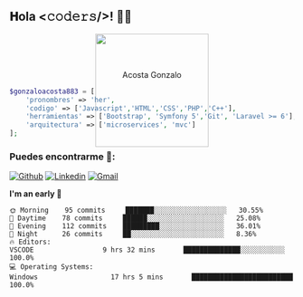 <h2> 𝐇ola <𝚌𝚘𝚍𝚎𝚛𝚜/>! 👨‍💻</h2>

<p align="center" style="height: 50px;">
	<img src="https://user-images.githubusercontent.com/67175040/125175265-552e1600-e1a1-11eb-99e3-097c799b2f99.png" style="height: 200px !important;"/>
</p>
<p align="center">Acosta Gonzalo</p>

```PHP
$gonzaloacosta883 = [
	'pronombres' => 'her',
	'codigo' => ['Javascript','HTML','CSS','PHP','C++'],
	'herramientas' => ['Bootstrap', 'Symfony 5','Git', 'Laravel >= 6'],
	'arquitectura' => ['microservices', 'mvc']
];
```
### Puedes encontrarme 💬:

[![Github](https://img.shields.io/badge/-Github-000?style=flat&logo=Github&logoColor=white)](https://github.com/gonzaloacosta883)
[![Linkedin](https://img.shields.io/badge/-LinkedIn-blue?style=flat&logo=Linkedin&logoColor=white)](https://www.linkedin.com/in/gonzalo-gabriel-acosta-a3a22a158/)
[![Gmail](https://img.shields.io/badge/-Gmail-c14438?style=flat&logo=Gmail&logoColor=white)](mailto:gonzaloacosta883@gmail.com)



<!--START_SECTION:waka-->
**I'm an early 🐤** 

```text
🌞 Morning    95 commits     ███████░░░░░░░░░░░░░░░░░░   30.55% 
🌆 Daytime    78 commits     ██████░░░░░░░░░░░░░░░░░░░   25.08% 
🌃 Evening    112 commits    █████████░░░░░░░░░░░░░░░░   36.01% 
🌙 Night      26 commits     ██░░░░░░░░░░░░░░░░░░░░░░░   8.36%
🔥 Editors: 
VSCODE                 9 hrs 32 mins       ██████████████░░░░░░░░░░░   100.0% 
💻 Operating Systems: 
Windows                  17 hrs 5 mins       █████████████████████████   100.0%
```
